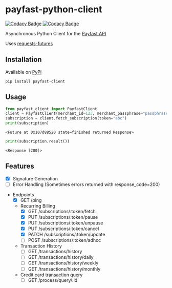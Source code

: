 # payfast-python-client

[![Codacy Badge](https://api.codacy.com/project/badge/Grade/0a0a2acf5df045ceb533c8ee953d23a2)](https://app.codacy.com/gh/fergusdixon/payfast-python-client?utm_source=github.com&utm_medium=referral&utm_content=fergusdixon/payfast-python-client&utm_campaign=Badge_Grade)
[![Codacy Badge](https://app.codacy.com/project/badge/Coverage/5533d7df814245a5bff7501e53eea553)](https://www.codacy.com/gh/fergusdixon/payfast-python-client/dashboard?utm_source=github.com&utm_medium=referral&utm_content=fergusdixon/payfast-python-client&utm_campaign=Badge_Coverage)

Asynchronous Python Client for the [Payfast API](https://developers.payfast.co.za/api)

Uses [requests-futures](https://github.com/ross/requests-futures)

## Installation
Available on [PyPi](https://pypi.org/project/payfast-client/)
```shell
pip install payfast-client
```

## Usage
 ```python
from payfast_client import PayfastClient
client = PayfastClient(merchant_id=123, merchant_passphrase="passphrase")
subscription = client.fetch_subscription(token="abc")
print(subscription)
```
```
<Future at 0x107d88520 state=finished returned Response>
```
```python
print(subscription.result())
```
```
<Response [200]>
```

## Features
- [x] Signature Generation
- [ ] Error Handling (Sometimes errors returned with response_code=200)
- Endpoints
    - [x] GET /ping
    - Recurring Billing
        - [x] GET   /subscriptions/:token/fetch
        - [x] PUT   /subscriptions/:token/pause
        - [x] PUT   /subscriptions/:token/unpause
        - [x] PUT   /subscriptions/:token/cancel
        - [x] PATCH /subscriptions/:token/update
        - [ ] POST  /subscriptions/:token/adhoc
    - Transaction History
        - [ ] GET   /transactions/history
        - [ ] GET   /transactions/history/daily
        - [ ] GET   /transactions/history/weekly
        - [ ] GET   /transactions/history/monthly
    - Credit card transaction query
        - [ ] GET   /process/query/:id
